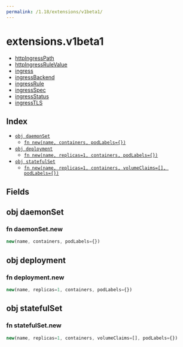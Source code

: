 ```yaml
---
permalink: /1.18/extensions/v1beta1/
---
```


# extensions.v1beta1



* [httpIngressPath](httpIngressPath.md)
* [httpIngressRuleValue](httpIngressRuleValue.md)
* [ingress](ingress.md)
* [ingressBackend](ingressBackend.md)
* [ingressRule](ingressRule.md)
* [ingressSpec](ingressSpec.md)
* [ingressStatus](ingressStatus.md)
* [ingressTLS](ingressTLS.md)

## Index

* [`obj daemonSet`](#obj-daemonset)
  * [`fn new(name, containers, podLabels={})`](#fn-daemonsetnew)
* [`obj deployment`](#obj-deployment)
  * [`fn new(name, replicas=1, containers, podLabels={})`](#fn-deploymentnew)
* [`obj statefulSet`](#obj-statefulset)
  * [`fn new(name, replicas=1, containers, volumeClaims=[], podLabels={})`](#fn-statefulsetnew)

## Fields

## obj daemonSet



### fn daemonSet.new

```ts
new(name, containers, podLabels={})
```



## obj deployment



### fn deployment.new

```ts
new(name, replicas=1, containers, podLabels={})
```



## obj statefulSet



### fn statefulSet.new

```ts
new(name, replicas=1, containers, volumeClaims=[], podLabels={})
```

